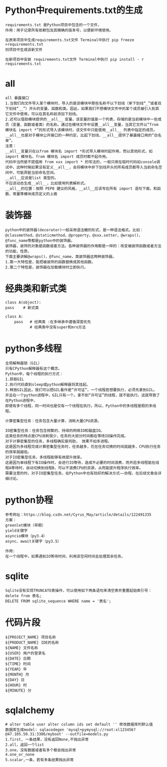 # Python中requirements.txt的生成

    requirements.txt 是Python项目中包含的一个文件，
    作用：用于记录所有依赖包及其精确的版本号，以便新环境使用。

    在原来项目中生成requirements.txt文件 Terminal中执行 pip freeze >requirements.txt
    则项目中生成该新文件

    在新项目中安装 requirements.txt文件 Terminal中执行 pip install - r requirements.txt

# __all__

    all 暴露接口
    1.当我们向文件导入某个模块时，导入的是该模块中那些名称不以下划线（单下划线“_”或者双下划线“__”）开头的变量、函数和类。因此，如果我们不想模块文件中的某个成员被引入到其它文件中使用，可以在其名称前添加下划线。
    2.还可以借助模块提供的__all__ 变量，该变量的值是一个列表，存储的是当前模块中一些成员（变量、函数或者类）的名称。通过在模块文件中设置__all__变量，当其它文件以“from 模块名 import *”的形式导入该模块时，该文件中只能使用__all__ 列表中指定的成员。__all__也是对于模块公开接口的一种约定，比起下划线，__all__提供了暴露接口用的“白名单”。
    注意：
    __all__变量只在以from 模块名 import *形式导入模块时起作用，而以其他形式，如import 模块名、from 模块名 import 成员时都不起作用。
    代码中当然是不提倡用 from xxx import * 的写法的，一般只用在临时代码如console调试中，这种时候如果没有定义__all__，会将模块中非下划线开头的所有成员都导入当前命名空间中，可能弄脏当前命名空间。
    __all__应该是list 类型的。
    不应该动态生成__all__，比如使用列表解析式。
    __all__的位置：按照 PEP8 建议的风格，__all__应该写在所有 import 语句下面，和函数、常量等模块成员定义的上面

# 装饰器

    python中的装饰器(decorator)一般采用语法糖的形式，是一种语法格式。比如：@classmethod，@staticmethod，@property，@xxx.setter，@wraps()，@func_name等都是python中的装饰器。
    装饰器，装饰的对象是函数或者方法。各种装饰器的作用都是一样的：改变被装饰函数或者方法的功能，性质。
    下面主要讲解@wraps()，@func_name，类装饰器这两种装饰器。
    1.第一大特性是，能把被装饰的函数替换成其他函数。
    2.第二个特性是，装饰器在加载模块时立即执行。

# 经典类和新式类

    class A(object):
    pass    # 新式类

    class A:
        pass   # 经典类 :在多继承中遵循深度优先
               # 经典类中没有super和mro方法

# python多线程

    全局解释器锁（GIL）
    只有CPython解释器有这个概念。
    Python中，每个线程的执行方式：
    1.获取GIL
    2.执行代码直到sleep或python解释器将其挂起。
    3.释放GIL因此，我们可以把GIL看作是“许可证”，一个线程若想要执行，必须先拿到GIL。
    并且在一个python进程中，GIL只有一个。拿不到“许可证”的线程，就不能执行。这就导致了在Python进程中，
    即使有多个线程，同一时间也是仅有一个线程在执行。所以，Python中的多线程是假的多线程。
    
    计算密集型任务：任务包含大量计算，消耗大量CPU资源。

    IO密集型任务：任务包含频繁的、持续的网络IO和磁盘IO。
    这类任务的特点是CPU消耗很少，任务的大部分时间都在等待IO操作完成。
    对于计算密集型的任务，多线程确实是鸡肋， 效果不如多进程。
    这是因为多线程完成计算密集型任务时，任务越多，花在任务切换的时间就越多，CPU执行任务的效率就越低。
    对于IO密集型任务，多线程能够有效提升效率。 
    这是因为单线程下有IO操作时，会进行IO等待，造成不必要的时间浪费，而开启多线程能在线程A等待时，自动切换到线程B，可以不浪费CPU的资源，从而能提升程序执行效率。
    需要注意的时，对于IO密集型任务，在Python中也有较好的解决方式——协程，在后续文章会详细讨论。

# python协程

    参考网址：https://blog.csdn.net/Cyrus_May/article/details/122491335
    方案：
    greenlet模块（早期）
    yield关键字
    asyncio模块（py3.4）
    async、await关键字（py3.5）

    作用:
    在一个线程中，如果遇到IO等待时间，利用该空闲时间去处理其余任务。

# sqlite

    Sqlite没有实现TRUNCATE表操作，可以使用如下两条语句来清空表并重置起始索引号：
    delete from 表名;
    DELETE FROM sqlite_sequence WHERE name = '表名';

# 代码片段

    ${PROJECT_NAME} 项目名称
    ${PRODUCT_NAME} IDE的名称
    ${NAME} 文件名称
    ${USER} 用户的登录名
    ${DATE} 日期
    ${TIME} 时间
    ${YEAR} 年
    ${MONTH} 月
    ${DAY} 日
    ${HOUR} 时
    ${MINUTE} 分

# sqlalchemy

    # alter table user alter column ids set default '' 修改数据库列默认值
    数据库生成model: sqlacodegen 'mysql+pymysql://root:xl123456?@47.105.50.31:3306/myboot' --outfile=models.py
    1.first, 一条结果，没有返回None,不抛出异常
    2.all，返回一个list
    3.one，没有数据或者有多个都会抛出异常
    4.one_or_none
    5.scalar,一条，若有多条结果抛出异常